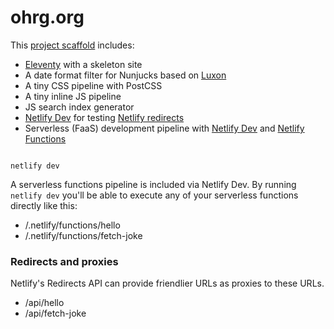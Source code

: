 # ohrg.org 

This [project scaffold](https://github.com/philhawksworth/eleventyone) includes:

- [Eleventy](https://11ty.io) with a skeleton site
- A date format filter for Nunjucks based on [Luxon](https://moment.github.io/luxon)
- A tiny CSS pipeline with PostCSS
- A tiny inline JS pipeline
- JS search index generator
- [Netlify Dev](https://www.netlify.com/products/dev) for testing [Netlify redirects](https://netlify.com/docs/redirects/)
- Serverless (FaaS) development pipeline with [Netlify Dev](https://www.netlify.com/products/dev) and [Netlify Functions](https://www.netlify.com/products/functions)

```

netlify dev
```

A serverless functions pipeline is included via Netlify Dev. By running `netlify dev` you'll be able to execute any of your serverless functions directly like this:

- /.netlify/functions/hello
- /.netlify/functions/fetch-joke


### Redirects and proxies

Netlify's Redirects API can provide friendlier URLs as proxies to these URLs.

- /api/hello
- /api/fetch-joke

